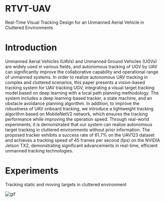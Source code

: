 # RTVT-UAV
Real-Time Visual Tracking Design for an Unmanned Aerial Vehicle in Cluttered Environments

# Introduction
Unmanned Aerial Vehicles (UAVs) and Unmanned Ground Vehicles (UGVs) are widely used in various fields, and autonomous tracking of UGV by UAV can significantly improve the collaborative capability and operational range of unmanned systems. In order to realize autonomous UAV tracking in complex and cluttered scenarios, this paper presents a vision-based tracking system for UAV tracking UGV, integrating a visual target tracking model based on deep learning with a local path planning methodology. The system includes a deep learning-based tracker, a state machine, and an obstacle avoidance planning algorithm. In addition, to improve the robustness of UAV onboard tracking, we introduce a lightweight tracking algorithm based on MobileNetV2 network, which ensures the tracking performance while improving the operation speed. Through real-world experiments, it is demonstrated that our system can realize autonomous target tracking in cluttered environments without prior information. The proposed tracker exhibits a success rate of 61.7\% on the UAV123 dataset and achieves a tracking speed of 45 frames per second (fps) on the NVIDIA Jetson TX2, demonstrating significant advancements in real-time, efficient unmanned tracking technologies.

# Experiments

Tracking static and moving targets in cluttered environment

![gif](./Experiments/Experiments%20Video.gif)
